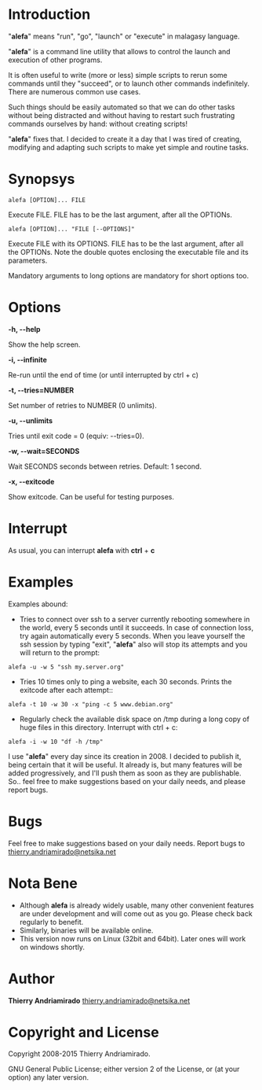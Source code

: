 Introduction
============
"**alefa**" means "run", "go", "launch" or "execute" in malagasy language.

"**alefa**" is a command line utility that allows to control the launch and execution of other programs.

It is often useful to write (more or less) simple scripts to rerun some commands until they "succeed", or to launch other commands indefinitely. There are numerous common use cases.

Such things should be easily automated so that we can do other tasks without being distracted and without having to restart such frustrating commands ourselves by hand: without creating scripts!

"**alefa**" fixes that. I decided to create it a day that I was tired of creating, modifying and adapting such scripts to make yet simple and routine tasks.

Synopsys
========
`alefa [OPTION]... FILE`

Execute FILE. FILE has to be the last argument, after all the OPTIONs.

`alefa [OPTION]... "FILE [--OPTIONS]"`

Execute FILE with its OPTIONS. FILE has to be the last argument, after all the OPTIONs. Note the double quotes enclosing the executable file and its parameters.

Mandatory arguments to long options are mandatory for short options too.

Options
=======
**-h,  --help**

Show the help screen.

**-i,  --infinite**

Re-run until the end of time (or until interrupted by ctrl + c)

**-t,  --tries=NUMBER**

Set number of retries to NUMBER (0 unlimits).

**-u,  --unlimits**

Tries until exit code = 0 (equiv: --tries=0).

**-w,  --wait=SECONDS**

Wait SECONDS seconds between retries. Default: 1 second.

**-x,  --exitcode**

Show exitcode. Can be useful for testing purposes.

Interrupt
=========
As usual, you can interrupt **alefa** with **ctrl** + **c**

Examples
========
Examples abound:
* Tries to connect over ssh to a server currently rebooting somewhere in the world, every 5 seconds until it succeeds. In case of connection loss, try again automatically every 5 seconds. When you leave yourself the ssh session by typing "exit", "**alefa**" also will stop its attempts and you will return to the prompt:

`alefa -u -w 5 "ssh my.server.org"`

* Tries 10 times only to ping a website, each 30 seconds. Prints the exitcode after each attempt::

`alefa -t 10 -w 30 -x "ping -c 5 www.debian.org"`

* Regularly check the available disk space on /tmp during a long copy of huge files in this directory. Interrupt with ctrl + c:

`alefa -i -w 10 "df -h /tmp"`

I use "**alefa**" every day since its creation in 2008. I decided to publish it, being certain that it will be useful. It already is, but many features will be added progressively, and I'll push them as soon as they are publishable.
So.. feel free to make suggestions based on your daily needs, and please report bugs.

Bugs
====
Feel  free  to make suggestions based on your daily needs.
Report bugs to <thierry.andriamirado@netsika.net>

Nota Bene
=========
* Although **alefa** is already widely usable, many other convenient features are under development and will come out as you go. Please check back regularly to benefit.
* Similarly, binaries will be available online.
* This version now runs on Linux (32bit and 64bit). Later ones will work on windows shortly.

Author
======
**Thierry Andriamirado** <thierry.andriamirado@netsika.net>

Copyright and License
=====================
Copyright 2008-2015 Thierry Andriamirado.

GNU General Public License; either version 2 of  the  License, or (at your option) any later version.

